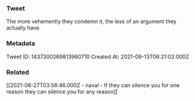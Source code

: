 ### Tweet
The more vehemently they condemn it, the less of an argument they actually have.

### Metadata
Tweet ID: 1437300269813960710
Created At: 2021-09-13T06:21:02.000Z

### Related
[[2021-08-27T03:56:46.000Z - naval - If they can silence you for one reason they can silence you for any reason]]

